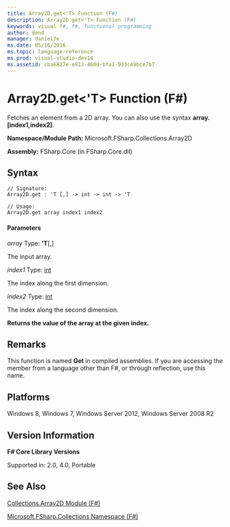 ```yaml
---
title: Array2D.get<'T> Function (F#)
description: Array2D.get<'T> Function (F#)
keywords: visual f#, f#, functional programming
author: dend
manager: danielfe
ms.date: 05/16/2016
ms.topic: language-reference
ms.prod: visual-studio-dev14
ms.assetid: cba6827e-e813-460d-bfa1-933c49bce7b7 
---
```


# Array2D.get<'T> Function (F#)

Fetches an element from a 2D array. You can also use the syntax **array.[index1,index2]**.

**Namespace/Module Path:** Microsoft.FSharp.Collections.Array2D

**Assembly:** FSharp.Core (in FSharp.Core.dll)

## Syntax

```
// Signature:
Array2D.get : 'T [,] -> int -> int -> 'T

// Usage:
Array2D.get array index1 index2
```

#### Parameters

*array*
Type: **'T**[[,]](http://msdn.microsoft.com/en-us/library/077252f3-e6ce-441c-9d5b-a6030eaef7cd)

The input array.

*index1*
Type: [int](http://msdn.microsoft.com/en-us/library/025d5455-3622-4ea5-9573-3ecbd4ee1375)

The index along the first dimension.

*index2*
Type: [int](http://msdn.microsoft.com/en-us/library/025d5455-3622-4ea5-9573-3ecbd4ee1375)

The index along the second dimension.

**Returns the value of the array at the given index.**

## Remarks

This function is named **Get** in compiled assemblies. If you are accessing the member from a language other than F#, or through reflection, use this name.

## Platforms

Windows 8, Windows 7, Windows Server 2012, Windows Server 2008 R2

## Version Information

**F# Core Library Versions**

Supported in: 2.0, 4.0, Portable

## See Also

[Collections.Array2D Module &#40;F&#35;&#41;](Collections.Array2D-Module-%5BFSharp%5D.md)

[Microsoft.FSharp.Collections Namespace &#40;F&#35;&#41;](Microsoft.FSharp.Collections-Namespace-%5BFSharp%5D.md)
